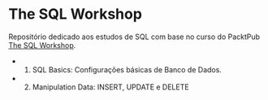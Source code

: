 # The SQL Workshop

Repositório dedicado aos estudos de SQL com base no curso do PacktPub [The SQL Workshop](https://courses.packtpub.com/courses/take/sql/).

* 1. SQL Basics: Configurações básicas de Banco de Dados.
* 2. Manipulation Data: INSERT, UPDATE e DELETE
